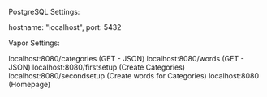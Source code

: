 PostgreSQL Settings:

hostname: "localhost", port: 5432

Vapor Settings:

localhost:8080/categories (GET - JSON)
localhost:8080/words (GET - JSON)
localhost:8080/firstsetup (Create Categories)
localhost:8080/secondsetup (Create words for Categories)
localhost:8080 (Homepage)

